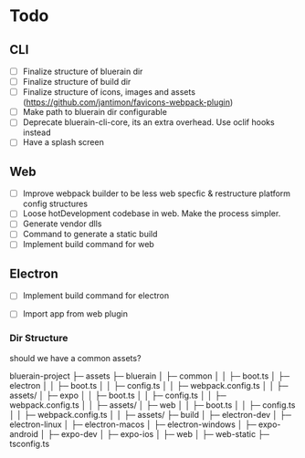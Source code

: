 # Todo

## CLI
- [ ] Finalize structure of bluerain dir
- [ ] Finalize structure of build dir
- [ ] Finalize structure of icons, images and assets (https://github.com/jantimon/favicons-webpack-plugin)
- [ ] Make path to bluerain dir configurable
- [ ] Deprecate bluerain-cli-core, its an extra overhead. Use oclif hooks instead
- [ ] Have a splash screen

## Web
- [ ] Improve webpack builder to be less web specfic & restructure platform config structures
- [ ] Loose hotDevelopment codebase in web. Make the process simpler.
- [ ] Generate vendor dlls
- [ ] Command to generate a static build
- [ ] Implement build command for web

## Electron
- [ ] Implement build command for electron
- [ ] Import app from web plugin







### Dir Structure

should we have a common assets?

bluerain-project
├─ assets
├─ bluerain
│  ├─ common
│  │  ├─ boot.ts
│  ├─ electron
│  │  ├─ boot.ts
│  │  ├─ config.ts
│  │  ├─ webpack.config.ts
│  │  ├─ assets/
│  ├─ expo
│  │  ├─ boot.ts
│  │  ├─ config.ts
│  │  ├─ webpack.config.ts
│  │  ├─ assets/
│  ├─ web
│  │  ├─ boot.ts
│  │  ├─ config.ts
│  │  ├─ webpack.config.ts
│  │  ├─ assets/
├─ build
│  ├─ electron-dev
│  ├─ electron-linux
│  ├─ electron-macos
│  ├─ electron-windows
│  ├─ expo-android
│  ├─ expo-dev
│  ├─ expo-ios
│  ├─ web
│  ├─ web-static
├─ tsconfig.ts